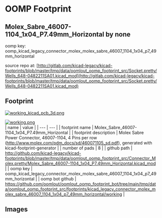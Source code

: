 # OOMP Footprint  
## Molex_Sabre_46007-1104_1x04_P7.49mm_Horizontal  by none  
  
oomp key: oomp_kicad_legacy_connector_molex_molex_sabre_46007_1104_1x04_p7_49mm_horizontal  
  
source repo at: [http://gitlab.com/kicad-legacy/kicad-footprints/blob/master/tmp/data/oomlout_oomp_footprint_src/Socket.pretty/Wells_648-0482211SA01.kicad_mod](http://gitlab.com/kicad-legacy/kicad-footprints/blob/master/tmp/data/oomlout_oomp_footprint_src/Socket.pretty/Wells_648-0482211SA01.kicad_mod)  
## Footprint  
  
[![working_kicad_pcb_3d.png](working_kicad_pcb_3d_600.png)](working_kicad_pcb_3d.png)  
  
[![working.png](working_600.png)](working.png)  
| name | value | 
| --- | --- | 
| footprint name | Molex_Sabre_46007-1104_1x04_P7.49mm_Horizontal | 
| footprint description | Molex Sabre Power Connector, 46007-1104, 4 Pins per row (http://www.molex.com/pdm_docs/sd/460071105_sd.pdf), generated with kicad-footprint-generator | 
| number of pads | 8 | 
| github path | http://github.com/kicad-legacy/kicad-footprints/blob/master/tmp/data/oomlout_oomp_footprint_src/Connector_Molex.pretty/Molex_Sabre_46007-1104_1x04_P7.49mm_Horizontal.kicad_mod | 
| oomp key | oomp_kicad_legacy_connector_molex_molex_sabre_46007_1104_1x04_p7_49mm_horizontal | 
| oomp bot github | https://github.com/oomlout/oomlout_oomp_footprint_bot/tree/main/tmp/data/oomlout_oomp_footprint_src/footprints/kicad_legacy_connector_molex_molex_sabre_46007_1104_1x04_p7_49mm_horizontal/working | 
## Images  
